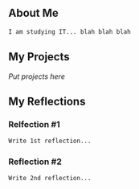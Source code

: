 ## About Me

```markdown
I am studying IT... blah blah blah
```

## My Projects

_Put projects here_

## My Reflections

### Relfection #1
```markdown
Write 1st reflection...
```

### Reflection #2
```markdown
Write 2nd reflection...
```
